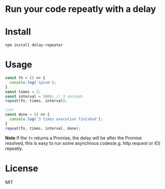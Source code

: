 # Run your code repeatly with a delay

# Install
```
npm install delay-repeater
```

# Usage
```js
const fn = () => {
  console.log('ipsum');
}
const times = 3;
const interval = 3000; // 3 seconds
repeat(fn, times, interval);

//or
const done = () => {
  console.log('3 times execution finished');
}
repeat(fn, times, interval, done);
```

**Note** If the `fn` returns a Promise, the delay will be after the Promise resolved, this is easy to run some asynchrous codes(e.g. http request or IO) repeatly.

# License
MIT
